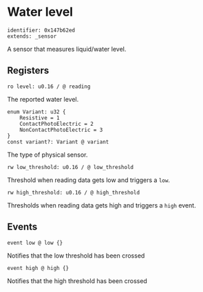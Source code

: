 # Water level

    identifier: 0x147b62ed
    extends: _sensor

A sensor that measures liquid/water level.

## Registers

    ro level: u0.16 / @ reading

The reported water level.

    enum Variant: u32 {
        Resistive = 1
        ContactPhotoElectric = 2
        NonContactPhotoElectric = 3
    }
    const variant?: Variant @ variant

The type of physical sensor.

    rw low_threshold: u0.16 / @ low_threshold

Threshold when reading data gets low and triggers a ``low``.

    rw high_threshold: u0.16 / @ high_threshold

Thresholds when reading data gets high and triggers a ``high`` event.

## Events

    event low @ low {}

Notifies that the low threshold has been crossed

    event high @ high {}

Notifies that the high threshold has been crossed
